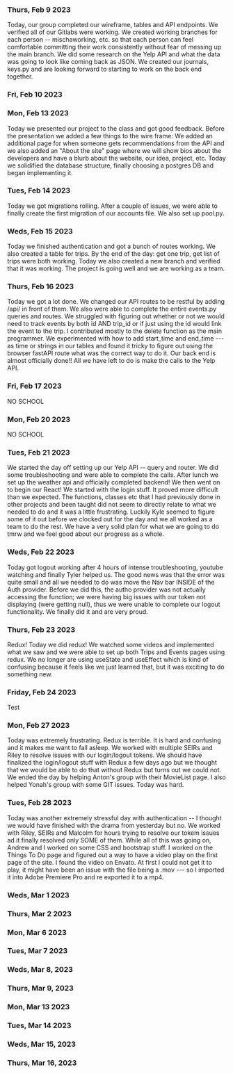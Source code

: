 ### Thurs, Feb 9 2023

Today, our group completed our wireframe, tables and API endpoints. We verified all of our Gitlabs were working. We created working branches for each person -- mischaworking, etc. so that each person can feel comfortable committing their work consistently without fear of messing up the main branch. We did some research on the Yelp API and what the data was going to look like coming back as JSON. We created our journals, keys.py and are looking forward to starting to work on the back end together.

### Fri, Feb 10 2023

### Mon, Feb 13 2023

Today we presented our project to the class and got good feedback. Before the presentation we added a few things to the wire frame: We added an additional page for when someone gets recommendations from the API and we also added an "About the site" page where we will show bios about the developers and have a blurb about the website, our idea, project, etc. Today we solidified the database structure, finally choosing a postgres DB and began implementing it.

### Tues, Feb 14 2023

Today we got migrations rolling. After a couple of issues, we were able to finally create the first migration of our accounts file. We also set up pool.py.

### Weds, Feb 15 2023

Today we finished authentication and got a bunch of routes working. We also created a table for trips. By the end of the day: get one trip, get list of trips were both working. Today we also created a new branch and verified that it was working. The project is going well and we are working as a team.

### Thurs, Feb 16 2023
Today we got a lot done. We changed our API routes to be restful by adding /api/ in front of them. We also were able to complete the entire events.py queries and routes. We struggled with figuring out whether or not we would need to track events by both id AND trip_id or if just using the id would link the event to the trip. I contributed mostly to the delete function as the main programmer. We experimented with how to add start_time and end_time --- as time or strings in our tables and found it tricky to figure out using the browser fastAPI route what was the correct way to do it. Our back end is almost officially done!! All we have left to do is make the calls to the Yelp API.

### Fri, Feb 17 2023
NO SCHOOL

### Mon, Feb 20 2023
NO SCHOOL

### Tues, Feb 21 2023
We started the day off setting up our Yelp API -- query and router. We did some troubleshooting and were able to complete the calls. After lunch we set up the weather api and officially completed backend! We then went on to begin our React! We started with the login stuff. It proved more difficult than we expected. The functions, classes etc that I had previously done in other projects and been taught did not seem to directly relate to what we needed to do and it was a little frustrating. Luckily Kyle seemed to figure some of it out before we clocked out for the day and we all worked as a team to do the rest. We have a very solid plan for what we are going to do tmrw and we feel good about our progress as a whole.
### Weds, Feb 22 2023
Today got logout working after 4 hours of intense troubleshooting, youtube watching and finally Tyler helped us. The good news was that the error was quite small and all we needed to do was move the  Nav bar INSIDE of the Auth provider. Before we did this, the autho provider was not actually accessing the function; we were having big issues with our token not displaying (were getting null), thus we were unable to complete our logout functionality. We finally did it and are very proud.

### Thurs, Feb 23 2023
Redux! Today we did redux! We watched some videos and implemented what we saw and we were able to set up both Trips and Events pages using redux. We no longer are using useState and useEffect which is kind of confusing because it feels like we just learned that, but it was exciting to do something new.

### Friday, Feb 24 2023
Test

### Mon, Feb 27 2023
Today was extremely frustrating. Redux is terrible. It is hard and confusing and it makes me want to fall asleep. We worked with multiple SEIRs and Riley to resolve issues with our login/logout tokens. We should have finalized the login/logout stuff with Redux a few days ago but we thought that we would be able to do that without Redux but turns out we could not. We ended the day by helping Anton's group with their MovieList page. I also helped Yonah's group with some GIT issues. Today was hard.

### Tues, Feb 28 2023
Today was another extremely stressful day with authentication -- I thought we would have finished with the drama from yesterday but no. We worked with Riley, SEIRs and Malcolm for hours trying to resolve our tokem issues ad it finally resolved only SOME of them. While all of this was going on, Andrew and I worked on some CSS and bootstrap stuff. I worked on the Things To Do page and figured out a way to have a video play on the first page of the site. I found the video on Envato. At first I could not get it to play, it might have been an issue with the file being a .mov --- so I imported it into Adobe Premiere Pro and re exported it to a mp4.

### Weds, Mar 1 2023

### Thurs, Mar 2 2023

### Mon, Mar 6 2023

### Tues, Mar 7 2023

### Weds, Mar 8, 2023

### Thurs, Mar 9, 2023

### Mon, Mar 13 2023

### Tues, Mar 14 2023

### Weds, Mar 15, 2023

### Thurs, Mar 16, 2023
